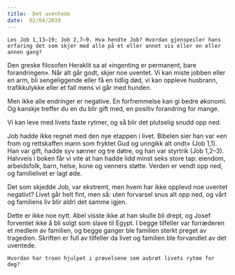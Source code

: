 ```yaml
---
title:  Det uventede
date:  02/04/2019
---
```


`Les Job 1,13–19; Job 2,7–9. Hva hendte Job? Hvordan gjenspeiler hans erfaring det som skjer med alle på et eller annet vis eller en eller annen gang?`

Den greske filosofen Heraklit sa at «ingenting er permanent, bare forandringen». Når alt går godt, skjer noe uventet. Vi kan miste jobben eller en arm, bli sengeliggende eller få en tidlig død, vi kan oppleve husbrann, trafikkulykke eller et fall mens vi går med hunden.

Men ikke alle endringer er negative. En forfremmelse kan gi bedre økonomi. Og kanskje treffer du en du blir gift med, en positiv forandring for mange.

Vi kan leve med livets faste rytmer, og så blir det plutselig snudd opp ned.

Job hadde ikke regnet med den nye etappen i livet. Bibelen sier han var «en from og rettskaffen mann som fryktet Gud og unngikk alt ondt» (Job 1,1). Han var gift, hadde syv sønner og tre døtre, og han var styrtrik (Job 1,2–3). Halvveis i boken får vi vite at han hadde lidd minst seks store tap: eiendom, arbeidsfolk, barn, helse, kone og venners støtte. Verden er vendt opp ned, og familielivet er lagt øde.

Det som skjedde Job, var ekstremt, men hvem har ikke opplevd noe uventet negativt? Livet går helt fint, men så: uten forvarsel snus alt opp ned, og vårt og familiens liv blir aldri det samme igjen.

Dette er ikke noe nytt. Abel visste ikke at han skulle bli drept, og Josef forventet ikke å bli solgt som slave til Egypt. I begge tilfeller var forræderen et medlem av familien, og begge ganger ble familien sterkt preget av tragedien. Skriften er full av tilfeller da livet og familien ble forvandlet av det uventede.

`Hvordan har troen hjulpet i prøvelsene som avbrøt livets rytme for deg?`